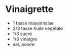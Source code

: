 # Vinaigrette

- 1 tasse mayonnaise
- 2/3 tasse huile végétale
- 1/3 sucre
- 1/3 vinaigre
- sel, poivre
  